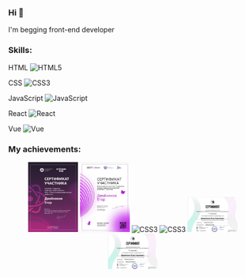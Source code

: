 ### Hi 👋
I'm begging front-end developer

### Skills:

 HTML <img src="https://upload.wikimedia.org/wikipedia/commons/thumb/6/61/HTML5_logo_and_wordmark.svg/600px-HTML5_logo_and_wordmark.svg.png" height="30" alt="HTML5">
 
 CSS  <img src="https://upload.wikimedia.org/wikipedia/commons/d/d5/CSS3_logo_and_wordmark.svg" height="30" alt="CSS3">
 
 JavaScript <img src="https://upload.wikimedia.org/wikipedia/commons/6/6a/JavaScript-logo.png" height="30" alt="JavaScript">
 
 React <img src="https://upload.wikimedia.org/wikipedia/commons/a/a7/React-icon.svg" height="30" alt="React">
 
 Vue  <img src="https://vuejs.org/images/logo.png" height="30" alt="Vue">
 


### My achievements:
<div align='center'>
<img src="photos/atomic.png" width="20%"  alt="CSS3">
<img src="photos/digit.png" width="20%"  alt="CSS3">
<img src="photos/mininserf.png" width="20%"  alt="CSS3">
<img src="photos/minindip.png" width="20%"  alt="CSS3">
<img src="photos/graf.png" width="20%"  alt="CSS3">
<img src="photos/mobile.png" width="20%"  alt="CSS3">
</div>

